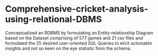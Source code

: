 # Comprehensive-cricket-analysis-using-relational-DBMS
Conceptualized an RDBMS by formulating an Entity-relationship Diagram based on the Dataset comprising of 577 games and 21 csv files and formulated the 25 desired user-oriented SQL Queries to elicit actionable insights and not so keen on the eye statistic from the schema.
